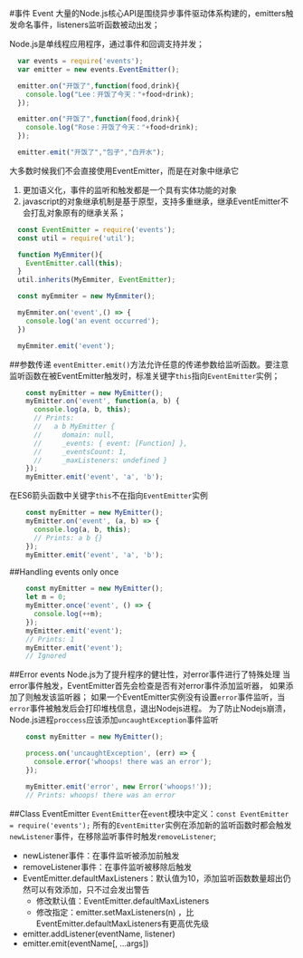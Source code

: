 #事件 Event
大量的Node.js核心API是围绕异步事件驱动体系构建的，emitters触发命名事件，listeners监听函数被动出发；

Node.js是单线程应用程序，通过事件和回调支持并发；
``` JavaScript
  var events = require('events');
  var emitter = new events.EventEmitter();

  emitter.on("开饭了",function(food,drink){
    console.log("Lee：开饭了今天："+food+drink);
  });

  emitter.on("开饭了",function(food,drink){
    console.log("Rose：开饭了今天："+food+drink);
  });

  emitter.emit("开饭了","包子","白开水");
```

大多数时候我们不会直接使用EventEmitter，而是在对象中继承它
1. 更加语义化，事件的监听和触发都是一个具有实体功能的对象
2. javascript的对象继承机制是基于原型，支持多重继承，继承EventEmitter不会打乱对象原有的继承关系；

``` JavaScript
  const EventEmitter = require('events');
  const util = require('util');

  function MyEmmiter(){
    EventEmitter.call(this);
  }
  util.inherits(MyEmmiter, EventEmitter);

  const myEmmiter = new MyEmmiter();

  myEmmiter.on('event',() => {
    console.log('an event occurred');
  })

  myEmmiter.emit('event');
```

##参数传递
`eventEmitter.emit()`方法允许任意的传递参数给监听函数。要注意监听函数在被EventEmitter触发时，标准关键字`this`指向`EventEmitter`实例；

``` JavaScript
    const myEmitter = new MyEmitter();
    myEmitter.on('event', function(a, b) {
      console.log(a, b, this);
      // Prints:
      //   a b MyEmitter {
      //     domain: null,
      //     _events: { event: [Function] },
      //     _eventsCount: 1,
      //     _maxListeners: undefined }
    });
    myEmitter.emit('event', 'a', 'b');
```

在ES6箭头函数中关键字`this`不在指向`EventEmitter`实例

``` JavaScript
    const myEmitter = new MyEmitter();
    myEmitter.on('event', (a, b) => {
      console.log(a, b, this);
      // Prints: a b {}
    });
    myEmitter.emit('event', 'a', 'b');
```

##Handling events only once

``` JavaScript
    const myEmitter = new MyEmitter();
    let m = 0;
    myEmitter.once('event', () => {
      console.log(++m);
    });
    myEmitter.emit('event');
    // Prints: 1
    myEmitter.emit('event');
    // Ignored
```

##Error events
Node.js为了提升程序的健壮性，对error事件进行了特殊处理
当error事件触发，EventEmitter首先会检查是否有对error事件添加监听器，
如果添加了则触发该监听器；
如果一个EventEmitter实例没有设置`error`事件监听，当`error`事件被触发后会打印堆栈信息，退出Nodejs进程。
为了防止Nodejs崩溃，Node.js进程`proccess`应该添加`uncaughtException`事件监听

``` JavaScript
    const myEmitter = new MyEmitter();

    process.on('uncaughtException', (err) => {
      console.error('whoops! there was an error');
    });

    myEmitter.emit('error', new Error('whoops!'));
    // Prints: whoops! there was an error
```

##Class EventEmitter
`EventEmitter`在`event`模块中定义：`const EventEmitter = require('events');`
所有的`EventEmitter`实例在添加新的监听函数时都会触发`newListener`事件，在移除监听事件时触发`removeListener`;

+ newListener事件：在事件监听被添加前触发
+ removeListener事件：在事件监听被移除后触发
+ EventEmitter.defaultMaxListeners：默认值为10，添加监听函数数量超出仍然可以有效添加，只不过会发出警告
    * 修改默认值：EventEmitter.defaultMaxListeners
    * 修改指定：emitter.setMaxListeners(n) ，比EventEmitter.defaultMaxListeners有更高优先级
+ emitter.addListener(eventName, listener)
+ emitter.emit(eventName[, ...args])


